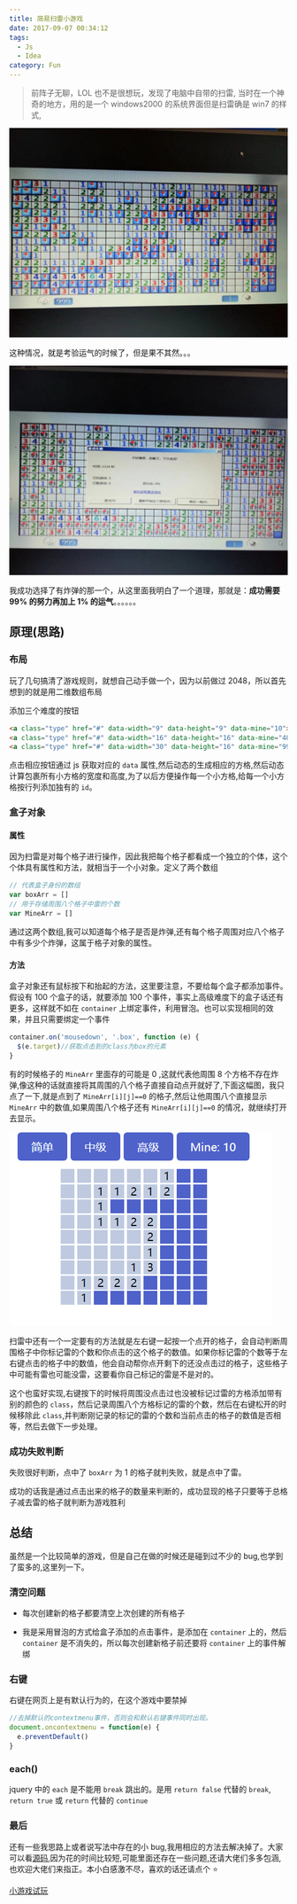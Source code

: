 ```yaml
---
title: 简易扫雷小游戏
date: 2017-09-07 00:34:12
tags: 
  - Js
  - Idea
category: Fun
---
```


> 前阵子无聊，LOL 也不是很想玩，发现了电脑中自带的扫雷, 当时在一个神奇的地方，用的是一个 windows2000 的系统界面但是扫雷确是 win7 的样式, 

<!--more-->

![pic1](简易扫雷小游戏/pic1.jpg)

这种情况，就是考验运气的时候了，但是果不其然。。。

![pic2](简易扫雷小游戏/pic2.jpg)

我成功选择了有炸弹的那一个，从这里面我明白了一个道理，那就是：**成功需要 99% 的努力再加上 1% 的运气**。。。。。。

## 原理(思路)

### 布局

玩了几句搞清了游戏规则，就想自己动手做一个，因为以前做过 2048，所以首先想到的就是用二维数组布局

添加三个难度的按钮

```html
<a class="type" href="#" data-width="9" data-height="9" data-mine="10">简单</a>
<a class="type" href="#" data-width="16" data-height="16" data-mine="40">中级</a>
<a class="type" href="#" data-width="30" data-height="16" data-mine="99">高级</a>
```

点击相应按钮通过 js 获取对应的 `data` 属性,然后动态的生成相应的方格,然后动态计算包裹所有小方格的宽度和高度,为了以后方便操作每一个小方格,给每一个小方格按行列添加独有的 `id`。

### 盒子对象

#### 属性

因为扫雷是对每个格子进行操作，因此我把每个格子都看成一个独立的个体，这个个体具有属性和方法，就相当于一个小对象。定义了两个数组

```js
// 代表盒子身份的数组
var boxArr = []
// 用于存储周围八个格子中雷的个数
var MineArr = []
```

通过这两个数组,我可以知道每个格子是否是炸弹,还有每个格子周围对应八个格子中有多少个炸弹，这属于格子对象的属性。

#### 方法

盒子对象还有鼠标按下和抬起的方法，这里要注意，不要给每个盒子都添加事件。假设有 100 个盒子的话，就要添加 100 个事件，事实上高级难度下的盒子话还有更多，这样就不如在 `container` 上绑定事件，利用冒泡。也可以实现相同的效果，并且只需要绑定一个事件

```js
container.on('mousedown', '.box', function (e) {
  $(e.target)//获取点击到的class为box的元素
}
```

有的时候格子的 `MineArr` 里面存的可能是 0 ,这就代表他周围 8 个方格不存在炸弹,像这种的话就直接将其周围的八个格子直接自动点开就好了,下面这幅图，我只点了一下,就是点到了 `MineArr[i][j]==0` 的格子,然后让他周围八个直接显示 `MineArr` 中的数值,如果周围八个格子还有 `MineArr[i][j]==0` 的情况，就继续打开去显示。

![pic3](简易扫雷小游戏/pic3.png)

扫雷中还有一个一定要有的方法就是左右键一起按一个点开的格子，会自动判断周围格子中你标记雷的个数和你点击的这个格子的数值。如果你标记雷的个数等于左右键点击的格子中的数值，他会自动帮你点开剩下的还没点击过的格子，这些格子中可能有雷也可能没雷，这要看你自己标记的雷是不是对的。

这个也蛮好实现,右键按下的时候将周围没点击过也没被标记过雷的方格添加带有别的颜色的 `class`，然后记录周围八个方格标记的雷的个数，然后在右键松开的时候移除此 `class`,并判断刚记录的标记的雷的个数和当前点击的格子的数值是否相等，然后去做下一步处理。

### 成功失败判断

失败很好判断，点中了 `boxArr` 为 1 的格子就判失败，就是点中了雷。

成功的话我是通过点击出来的格子的数量来判断的，成功显现的格子只要等于总格子减去雷的格子就判断为游戏胜利

## 总结

虽然是一个比较简单的游戏，但是自己在做的时候还是碰到过不少的 bug,也学到了蛮多的,这里列一下。

### 清空问题

* 每次创建新的格子都要清空上次创建的所有格子

* 我是采用冒泡的方式给盒子添加的点击事件，是添加在 `container` 上的，然后 `container` 是不消失的，所以每次创建新格子前还要将 `container` 上的事件解绑

### 右键

右键在网页上是有默认行为的，在这个游戏中要禁掉

```js
//去掉默认的contextmenu事件，否则会和默认右键事件同时出现。
document.oncontextmenu = function(e) {
  e.preventDefault()
}
```

### each()

jquery 中的 `each` 是不能用 `break` 跳出的。是用 `return false` 代替的 `break`, `return true` 或 `return` 代替的 `continue`

### 最后

还有一些我思路上或者说写法中存在的小 bug,我用相应的方法去解决掉了。大家可以看[源码](https://github.com/MLuminary/subentry/tree/master/cleanMine),因为花的时间比较短,可能里面还存在一些问题,还请大佬们多多包涵,也欢迎大佬们来指正。本小白感激不尽，喜欢的话还请点个 :star:

[小游戏试玩](https://www.haoqinzz.cn/cleanMine)
